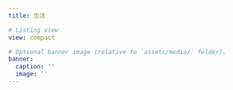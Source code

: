 ```yaml
---
title: 生活

# Listing view
view: compact

# Optional banner image (relative to `assets/media/` folder).
banner:
  caption: ''
  image: ''
---
```

